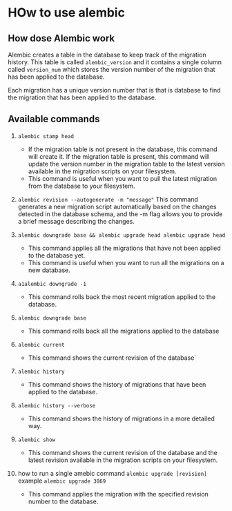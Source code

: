 # HOw to use alembic

## How dose Alembic work

Alembic creates a table in the database to keep track of the migration history. This table is called `alembic_version` and it contains a single column called `version_num` which stores the version number of the migration that has been applied to the database.

Each migration has a unique version number that is that is database to find the migration that has been applied to the database.

## Available commands

1. `alembic stamp head`
   - If the migration table is not present in the database, this command will create it. If the migration table is present, this command will update the version number in the migration table to the latest version available in the migration scripts on your filesystem.
   - This command is useful when you want to pull the latest migration from the database to your filesystem.

2. `alembic revision --autogenerate -m "message"`
    This command generates a new migration script automatically based on the changes detected in the database schema, and the -m flag allows you to provide a brief message describing the changes.
3. `alembic downgrade base && alembic upgrade head alembic upgrade head`
    - This command applies all the migrations that have not been applied to the database yet.
    - This command is useful when you want to run all the migrations on a new database.
  
4. `a1alembic downgrade -1`
    - This command rolls back the most recent migration applied to the database.

5. `alembic downgrade base`
    - This command rolls back all the migrations applied to the database

6. `alembic current`
    - This command shows the current revision of the database`

7. `alembic history`
    - This command shows the history of migrations that have been applied to the database.
8. `alembic history --verbose`
    - This command shows the history of migrations in a more detailed way.
9. `alembic show`
    - This command shows the current revision of the database and the latest revision available in the migration scripts on your filesystem.
10. how to run a  single amebic command `alembic upgrade [revision]` example `alembic upgrade 3869`
    - This command applies the migration with the specified revision number to the database.
